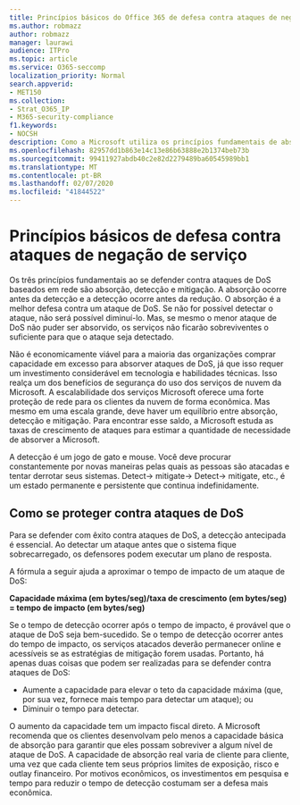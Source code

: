```yaml
---
title: Princípios básicos do Office 365 de defesa contra ataques de negação de serviço
ms.author: robmazz
author: robmazz
manager: laurawi
audience: ITPro
ms.topic: article
ms.service: O365-seccomp
localization_priority: Normal
search.appverid:
- MET150
ms.collection:
- Strat_O365_IP
- M365-security-compliance
f1.keywords:
- NOCSH
description: Como a Microsoft utiliza os princípios fundamentais de absorção, detecção e atenuação em sua defesa contra ataques de negação de serviço (DoS).
ms.openlocfilehash: 82957dd1b863e14c13e86b63888e2b1374beb73b
ms.sourcegitcommit: 99411927abdb40c2e82d2279489ba60545989bb1
ms.translationtype: MT
ms.contentlocale: pt-BR
ms.lasthandoff: 02/07/2020
ms.locfileid: "41844522"
---
```

# <a name="core-principles-of-defense-against-denial-of-service-attacks"></a>Princípios básicos de defesa contra ataques de negação de serviço

Os três princípios fundamentais ao se defender contra ataques de DoS baseados em rede são absorção, detecção e mitigação. A absorção ocorre antes da detecção e a detecção ocorre antes da redução. O absorção é a melhor defesa contra um ataque de DoS. Se não for possível detectar o ataque, não será possível diminuí-lo. Mas, se mesmo o menor ataque de DoS não puder ser absorvido, os serviços não ficarão sobreviventes o suficiente para que o ataque seja detectado.

Não é economicamente viável para a maioria das organizações comprar capacidade em excesso para absorver ataques de DoS, já que isso requer um investimento considerável em tecnologia e habilidades técnicas. Isso realça um dos benefícios de segurança do uso dos serviços de nuvem da Microsoft. A escalabilidade dos serviços Microsoft oferece uma forte proteção de rede para os clientes da nuvem de forma econômica. Mas mesmo em uma escala grande, deve haver um equilíbrio entre absorção, detecção e mitigação. Para encontrar esse saldo, a Microsoft estuda as taxas de crescimento de ataques para estimar a quantidade de necessidade de absorver a Microsoft.

A detecção é um jogo de gato e mouse. Você deve procurar constantemente por novas maneiras pelas quais as pessoas são atacadas e tentar derrotar seus sistemas. Detect-> mitigate-> Detect-> mitigate, etc., é um estado permanente e persistente que continua indefinidamente.

## <a name="defending-against-dos-attacks"></a>Como se proteger contra ataques de DoS

Para se defender com êxito contra ataques de DoS, a detecção antecipada é essencial. Ao detectar um ataque antes que o sistema fique sobrecarregado, os defensores podem executar um plano de resposta.

A fórmula a seguir ajuda a aproximar o tempo de impacto de um ataque de DoS:

   **Capacidade máxima (em bytes/seg)/taxa de crescimento (em bytes/seg) = tempo de impacto (em bytes/seg)**

Se o tempo de detecção ocorrer após o tempo de impacto, é provável que o ataque de DoS seja bem-sucedido. Se o tempo de detecção ocorrer antes do tempo de impacto, os serviços atacados deverão permanecer online e acessíveis se as estratégias de mitigação forem usadas. Portanto, há apenas duas coisas que podem ser realizadas para se defender contra ataques de DoS:

- Aumente a capacidade para elevar o teto da capacidade máxima (que, por sua vez, fornece mais tempo para detectar um ataque); ou
- Diminuir o tempo para detectar.

O aumento da capacidade tem um impacto fiscal direto. A Microsoft recomenda que os clientes desenvolvam pelo menos a capacidade básica de absorção para garantir que eles possam sobreviver a algum nível de ataque de DoS. A capacidade de absorção real varia de cliente para cliente, uma vez que cada cliente tem seus próprios limites de exposição, risco e outlay financeiro. Por motivos econômicos, os investimentos em pesquisa e tempo para reduzir o tempo de detecção costumam ser a defesa mais econômica.
